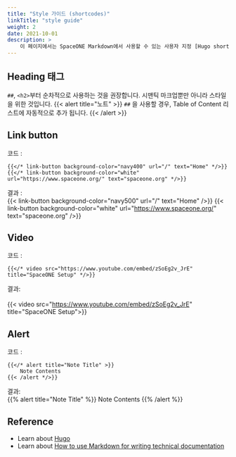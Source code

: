 ```yaml
---
title: "Style 가이드 (shortcodes)"
linkTitle: "style guide"
weight: 2
date: 2021-10-01
description: >
    이 페이지에서는 SpaceONE Markdown에서 사용할 수 있는 사용자 지정 [Hugo shortcodes](https://gohugo.io/content-management/shortcodes/)를 중점으로 설명합니다.
---
```


## Heading 태그
`##`, `<h2>`부터 순차적으로 사용하는 것을 권장합니다. 시맨틱 마크업뿐만 아니라 스타일을 위한 것입니다.
{{< alert title="노트" >}}
`##` 을 사용할 경우, Table of Content 리스트에 자동적으로 추가 됩니다.
{{< /alert >}}

## Link button
코드 :
```go-html-template
{{</* link-button background-color="navy400" url="/" text="Home" */>}}
{{</* link-button background-color="white" url="https://www.spaceone.org/" text="spaceone.org" */>}}
```

결과 : <br>
{{< link-button background-color="navy500" url="/" text="Home" />}}
{{< link-button background-color="white" url="https://www.spaceone.org/" text="spaceone.org" />}}

## Video
코드 :
```go-html-template
{{</* video src="https://www.youtube.com/embed/zSoEg2v_JrE" title="SpaceONE Setup" */>}}
```

결과: <br><br>
{{< video src="https://www.youtube.com/embed/zSoEg2v_JrE" title="SpaceONE Setup">}}

## Alert
코드 :
```go-html-template
{{</* alert title="Note Title" >}}
	Note Contents
{{< /alert */>}}
```
결과: <br>
{{% alert title="Note Title" %}}
Note Contents
{{% /alert %}}


## Reference
* Learn about [Hugo](https://gohugo.io/)
* Learn about [How to use Markdown for writing technical documentation](https://experienceleague.adobe.com/docs/contributor/contributor-guide/writing-essentials/markdown.html?lang=en)

